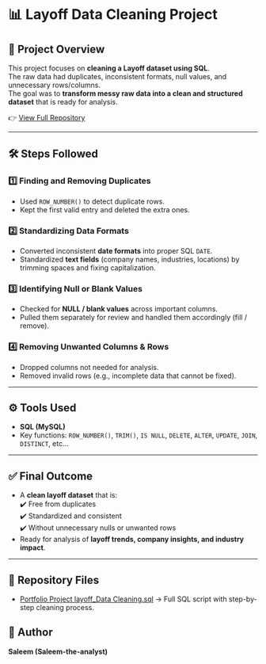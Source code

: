 # 📊 Layoff Data Cleaning Project  

## 🔎 Project Overview  
This project focuses on **cleaning a Layoff dataset using SQL**.  
The raw data had duplicates, inconsistent formats, null values, and unnecessary rows/columns.  
The goal was to **transform messy raw data into a clean and structured dataset** that is ready for analysis.  

👉 [View Full Repository](https://github.com/Saleem-the-analyst/SQL-Layoff-Data-Cleaning-Project-)  

---

## 🛠️ Steps Followed  

### 1️⃣ Finding and Removing Duplicates  
- Used `ROW_NUMBER()` to detect duplicate rows.  
- Kept the first valid entry and deleted the extra ones.  

### 2️⃣ Standardizing Data Formats  
- Converted inconsistent **date formats** into proper SQL `DATE`.  
- Standardized **text fields** (company names, industries, locations) by trimming spaces and fixing capitalization.  

### 3️⃣ Identifying Null or Blank Values  
- Checked for **NULL / blank values** across important columns.  
- Pulled them separately for review and handled them accordingly (fill / remove).  

### 4️⃣ Removing Unwanted Columns & Rows  
- Dropped columns not needed for analysis.  
- Removed invalid rows (e.g., incomplete data that cannot be fixed).  

---

## ⚙️ Tools Used  
- **SQL (MySQL)**  
- Key functions: `ROW_NUMBER()`, `TRIM()`, `IS NULL`, `DELETE`, `ALTER`, `UPDATE`, `JOIN`, `DISTINCT`, etc... 

---

## ✅ Final Outcome  
- A **clean layoff dataset** that is:  
  ✔️ Free from duplicates  
  ✔️ Standardized and consistent  
  ✔️ Without unnecessary nulls or unwanted rows  
- Ready for analysis of **layoff trends, company insights, and industry impact**.  

---

## 📂 Repository Files  
- [Portfolio Project layoff_Data Cleaning.sql](https://github.com/Saleem-the-analyst/SQL-Layoff-Data-Cleaning-Project-/blob/main/Portfolio%20Project%20layoff_Data%20Cleaning.sql) → Full SQL script with step-by-step cleaning process.

## 👤 Author  
**Saleem (Saleem-the-analyst)**  


